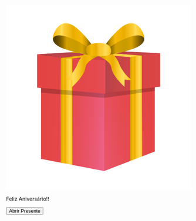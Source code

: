 <!DOCTYPE html>
<body background="Feliz Aniversario/pngtree-balloon-frame-with-beautiful-sparkle-png-image_6217808.png">
    <img class="imagem"
        src="Feliz Aniversario/christmas-gift-design-on-a-transparent-background-round-gift-box-design-with-pink-color-wrap-paper-and-golden-color-ribbon-gift-image-for-birthdays-anniversaries-weddings-or-christmas-events-free-png.webp"
        alt="">
    <footer>
        <p>Feliz Aniversário!!</p>
        <input type="button" class="buton" onclick="TrocarImg()" value="Abrir Presente">
    </footer>
    <script src="script.js"></script>
</body>

